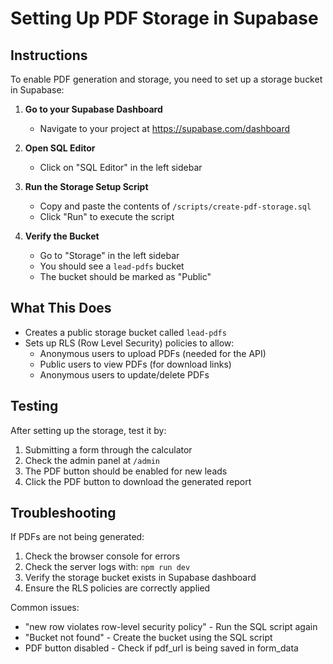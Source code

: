 # Setting Up PDF Storage in Supabase

## Instructions

To enable PDF generation and storage, you need to set up a storage bucket in Supabase:

1. **Go to your Supabase Dashboard**
   - Navigate to your project at https://supabase.com/dashboard

2. **Open SQL Editor**
   - Click on "SQL Editor" in the left sidebar

3. **Run the Storage Setup Script**
   - Copy and paste the contents of `/scripts/create-pdf-storage.sql`
   - Click "Run" to execute the script

4. **Verify the Bucket**
   - Go to "Storage" in the left sidebar
   - You should see a `lead-pdfs` bucket
   - The bucket should be marked as "Public"

## What This Does

- Creates a public storage bucket called `lead-pdfs`
- Sets up RLS (Row Level Security) policies to allow:
  - Anonymous users to upload PDFs (needed for the API)
  - Public users to view PDFs (for download links)
  - Anonymous users to update/delete PDFs

## Testing

After setting up the storage, test it by:

1. Submitting a form through the calculator
2. Check the admin panel at `/admin`
3. The PDF button should be enabled for new leads
4. Click the PDF button to download the generated report

## Troubleshooting

If PDFs are not being generated:

1. Check the browser console for errors
2. Check the server logs with: `npm run dev`
3. Verify the storage bucket exists in Supabase dashboard
4. Ensure the RLS policies are correctly applied

Common issues:
- "new row violates row-level security policy" - Run the SQL script again
- "Bucket not found" - Create the bucket using the SQL script
- PDF button disabled - Check if pdf_url is being saved in form_data